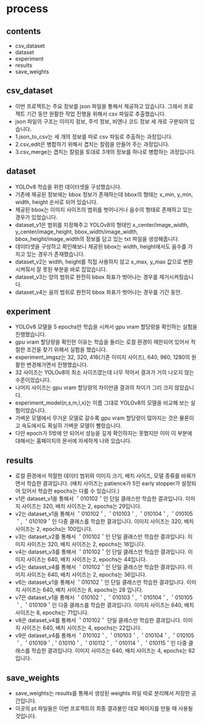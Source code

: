#  process

## contents

- csv_dataset
- dataset
- experiment
- results
- save_weights

## csv_dataset

- 이번 프로젝트는 주요 정보를 json 파일을 통해서 제공하고 있습니다. 그래서 프로젝트 기간 동안 원활한 작업 진행을 위해서 csv 파일로 추출했습니다.
- json 파일의 구조는 이미지 정보, 주석 정보, 비엔나 코드 정보 세 개로 구분되어 있습니다.
- 1.json_to_csv는 세 개의 정보를 따로 csv 파일로 추출하는 과정입니다.
- 2.csv_edit은 병합하기 위해서 겹치는 칼럼을 만들어 주는 과정입니다.
- 3.csv_merge는 겹치는 칼럼을 토대로 3개의 정보를 하나로 병합하는 과정입니다.

## dataset

- YOLOv8 학습을 위한 데이터셋을 구성했습니다.
- 기존에 제공된 정보에는 bbox 정보가 존재하는데 bbox의 형태는 x_min, y_min, width, height 순서로 되어 있습니다.
- 제공된 bbox는 이미지 사이즈의 범위를 벗어나거나 음수의 형태로 존재하고 있는 경우가 있었습니다.
- dataset_v1은 범위를 지정해주고 YOLOv8의 형태인 x_center/image_width, y_center/image_height, bbox_width/image_width, bbox_height/image_width의 정보를 담고 있는 txt 파일을 생성해줍니다.
- 데이터셋을 구성하고 확인해보니 제공된 bbox는 width, height에서도 음수를 가지고 있는 경우가 존재했습니다.
- dataset_v2는 width, height를 직접 사용하지 않고 x_max, y_max 값으로 변환시켜줘서 잘 못된 부분을 바로 잡았습니다.
- dataset_v3는 양의 범위로 완전히 bbox 좌표가 벗어나는 경우를 제거시켜줬습니다.
- dataset_v4는 음의 범위로 완전히 bbox 좌표가 벗어나는 경우를 기간 동안.

## experiment

- YOLOv8 모델을 5 epochs만 학습을 시켜서 gpu vram 할당량을 확인하는 실험을 진행했습니다.
- gpu vram 할당량을 확인한 이유는 학습을 돌리는 로컬 환경이 제한되어 있어서 적절한 조건을 찾기 위해서 실험을 했습니다.
- experiment_imgsz는 32, 320, 416(기존 이미지 사이즈), 640, 960, 1280의 원활한 변경해가면서 진행했습니다.
- 32 사이즈는 YOLOv8의 최소 사이즈였는데 너무 작아서 결과가 거의 나오지 않는 수준이었습니다.
- 나머지 사이즈는 gpu vram 할당량의 차이만큼 결과의 차이가 그리 크지 않았습니다.
- experiment_model(n,s,m,l,x)는 이름 그대로 YOLOv8의 모델을 비교해 보는 실험이었습니다.
- 가벼운 모델에서 무거운 모델로 갈수록 gpu vram 할당량이 많아지는 것은 물론이고 속도에서도 확실히 가벼운 모델이 빨랐습니다.
- 다만 epoch가 5밖에 안 되어서 성능을 깊게 확인하지는 못했지만 이미 이 부분에 대해서는 홈페이지의 문서에 자세하게 나와 있습니다.

## results

- 로컬 환경에서 적절한 데이터 범위와 이미지 크기, 배치 사이즈, 모델 종류를 바꿔가면서 학습한 결과입니다. (배치 사이즈는 patience가 5인 early stopper가 설정되어 있어서 학습한 epochs는 다를 수 있습니다.)
- v1은 dataset_v1을 통해서 ＇010102＇인 단일 클래스만 학습한 결과입니다. 이미지 사이즈는 320, 배치 사이즈는 2, epochs는 29입니다.
- v2는 dataset_v1을 통해서 ＇010102＇, ＇010103＇, ＇010104＇, ＇010105＇, ＇010109＇인 다중 클래스를 학습한 결과입니다. 이미지 사이즈는 320, 배치 사이즈는 2, epochs는 100입니다.
- v3는 dataset_v2를 통해서 ＇010102＇인 단일 클래스만 학습한 결과입니다. 이미지 사이즈는 320, 배치 사이즈는 2, epochs는 16입니다.
- v4는 dataset_v3를 통해서 ＇010102＇인 단일 클래스만 학습한 결과입니다. 이미지 사이즈는 640, 배치 사이즈는 2, epochs는 44입니다.
- v5는 dataset_v4를 통해서 ＇010102＇인 단일 클래스만 학습한 결과입니다. 이미지 사이즈는 640, 배치 사이즈는 2, epochs는 36입니다.
- v6는 dataset_v1을 통해서 ＇010102＇인 단일 클래스만 학습한 결과입니다. 이미지 사이즈는 640, 배치 사이즈는 8, epochs는 28 입니다.
- v7은 dataset_v1을 통해서 ＇010102＇, ＇010103＇, ＇010104＇, ＇010105＇, ＇010109＇인 다중 클래스를 학습한 결과입니다. 이미지 사이즈는 640, 배치 사이즈는 8, epochs는 71입니다.
- v8은 dataset_v4를 통해서 ＇010102＇ 단일 클래스만 학습한 결과입니다. 이미지 사이즈는 640, 배치 사이즈는 4, epochs는 22입니다.
- v9은 dataset_v4를 통해서 ＇010102＇, ＇010103＇, ＇010104＇, ＇010105＇, ＇010109＇,＇010110＇, ＇010112＇, ＇010114＇, ＇010115＇인 다중 클래스를 학습한 결과입니다. 이미지 사이즈는 640, 배치 사이즈는 4, epochs는 62입니다.

## save_weights

- save_weights는 results를 통해서 생성된 weights 파일 따로 분리해서 저장한 공간입니다.
- 이곳의 pt 파일들은 이번 프로젝트의 최종 결과물인 데모 페이지를 만들 때 사용될 것입니다.